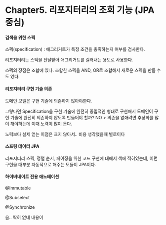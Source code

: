 # Chapter5. 리포지터리의 조회 기능 (JPA 중심)

#### 검색을 위한 스펙

스펙(specification) : 애그리거트가 특정 조건을 충족하는지 여부를 검사한다. 

리포지터리는 스펙을 전달받아 애그리거트를 걸러내는 용도로 사용한다.

스펙의 장점은 조합에 있다. 조합한 스펙을 AND, OR로 조합해서 새로운 스펙을 만들 수도 있다.



#### 리포지터리 구현 기술 의존

도메인 모델은 구현 기술에 의존하지 않아야한다.

그렇다면 Specification을 구현 기술에 완전히 중립적인 형태로 구현해서 도메인이 구현 기술에 완전히 의존하지 않도록 만들어야 할까? NO > 의존을 없애려면 추상화를 많이 해야하는데 이때 노력이 많이 든다.

노력보다 실제 얻는 이점은 크지 않아서.. 비용 생각했을때 별로이다



#### 스프링 데이터 JPA

리포지터리 스펙, 정렬 순서, 페이징을 위한 코드 구현에 대해서 책에 적혀있는데, 이런 구현을 대부분 자동적으로 해주는 모듈이 JPA이다.



#### 하이버네이트 전용 애노테이션

@Immutable

@Subselect

@Synchronize



음.. 딱히 없네 내용이



